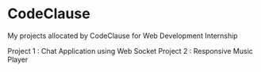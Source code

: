 # CodeClause
My projects allocated by CodeClause for Web Development Internship

Project 1 : Chat Application using Web Socket
Project 2 : Responsive Music Player
